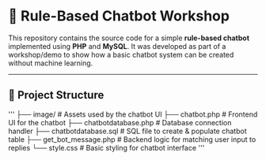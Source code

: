 # 🤖 Rule-Based Chatbot Workshop

This repository contains the source code for a simple **rule-based chatbot** implemented using **PHP** and **MySQL**. It was developed as part of a workshop/demo to show how a basic chatbot system can be created without machine learning.

---

## 📁 Project Structure
'''
├── image/ # Assets used by the chatbot UI
├── chatbot.php # Frontend UI for the chatbot
├── chatbotdatabase.php # Database connection handler
├── chatbotdatabase.sql # SQL file to create & populate chatbot table
├── get_bot_message.php # Backend logic for matching user input to replies
└── style.css # Basic styling for chatbot interface
'''

